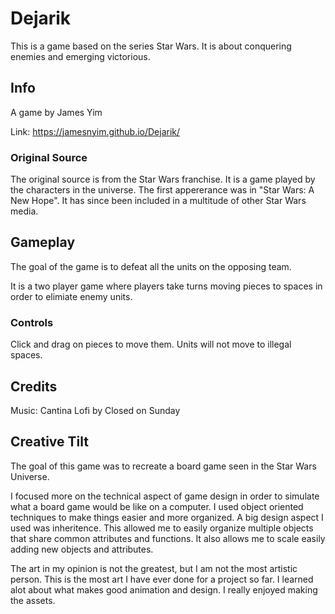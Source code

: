 # Dejarik
This is a game based on the series Star Wars. It is about conquering enemies and emerging victorious.

## Info
A game by James Yim

Link: https://jamesnyim.github.io/Dejarik/

### Original Source
The original source is from the Star Wars franchise. It is a game played by the characters in the universe. The first appererance was in "Star Wars: A New Hope". 
It has since been included in a multitude of other Star Wars media.

## Gameplay
The goal of the game is to defeat all the units on the opposing team.

It is a two player game where players take turns moving pieces to spaces in order to elimiate enemy units.

### Controls
Click and drag on pieces to move them.
Units will not move to illegal spaces.

## Credits 
Music: Cantina Lofi by Closed on Sunday

## Creative Tilt
The goal of this game was to recreate a board game seen in the Star Wars Universe.

I focused more on the technical aspect of game design in order to simulate what a board game would be like on a computer. I used object oriented techniques to make things easier and more organized. A big design aspect I used was inheritence. This allowed me to easily organize multiple objects that share common attributes and functions. It also allows me to scale easily adding new objects and attributes.

The art in my opinion is not the greatest, but I am not the most artistic person. This is the most art I have ever done for a project so far. I learned alot about what makes good animation and design. I really enjoyed making the assets.
